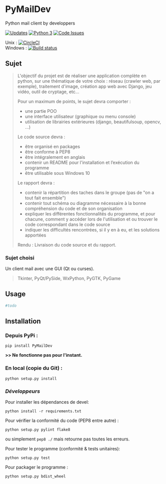 # PyMailDev
Python mail client by developpers

[![Updates](https://pyup.io/repos/github/TristanEduProjet/PyMailDev/shield.svg)](https://pyup.io/repos/github/TristanEduProjet/PyMailDev/)
[![Python 3](https://pyup.io/repos/github/TristanEduProjet/PyMailDev/python-3-shield.svg)](https://pyup.io/repos/github/TristanEduProjet/PyMailDev/)
[![Code Issues](https://www.quantifiedcode.com/api/v1/project/191dce815d614c259c0bf146d56d0a64/badge.svg)](https://www.quantifiedcode.com/app/project/191dce815d614c259c0bf146d56d0a64)

Unix : [![CircleCI](https://circleci.com/gh/TristanEduProjet/PyMailDev.svg?style=svg)](https://circleci.com/gh/TristanEduProjet/PyMailDev)  
Windows : [![Build status](https://ci.appveyor.com/api/projects/status/e560s9gsv363whkg?svg=true)](https://ci.appveyor.com/project/TristanEduProjet/pymaildev)


## Sujet
> L'objectif du projet est de réaliser une application complète en python, sur une thématique de votre choix :
> réseau (crawler web, par exemple), traitement d'image, création app web avec Django, jeu vidéo, outil de
cryptage, etc...
>
> Pour un maximum de points, le sujet devra comporter :
>   - une partie POO
>   - une interface utilisateur (graphique ou menu console)
>   - utilisation de librairies extérieures (django, beautifulsoup,
opencv, ...)
>
> Le code source devra :
>   - être organisé en packages
>   - être conforme à PEP8
>   - être intégralement en anglais
>   - contenir un README pour l'installation et l’exécution du
> programme
>   - être utilisable sous Windows 10
>
>Le rapport devra :
>   - contenir la répartition des taches dans le groupe (pas de "on a tout fait ensemble")
>   - contenir tout schéma ou diagramme nécessaire à la bonne compréhension du code et de son organisation
>   - expliquer les différentes fonctionnalités du programme, et pour chacune, comment y accéder lors de l'utilisation et ou trouver le code correspondant dans le code source
>   - indiquer les difficultés rencontrées, si il y en à eu, et les solutions apportées
>
> Rendu : Livraison du code source et du rapport.


### Sujet choisi
Un client mail avec une GUI (Qt ou curses).
> Tkinter, PyQt/PySide, WxPython, PyGTK, PyGame


## Usage
```python
#todo
```

## Installation
### Depuis PyPi :
```shell
pip install PyMailDev
```
**>> Ne fonctionne pas pour l'instant.**

### En local (copie du Git) :
```shell
python setup.py install
```

### _Développeurs_
Pour installer les dépendances de devel:
```shell
python install -r requirements.txt
```

Pour vérifier la conformité du code (PEP8 entre autre) :
```shell
python setup.py pylint flake8
```
ou simplement `pep8 ./` mais retourne pas toutes les erreurs.

Pour tester le programme (conformité & tests unitaires): 
```shell
python setup.py test
```

Pour packager le programme :
```shell
python setup.py bdist_wheel
```
